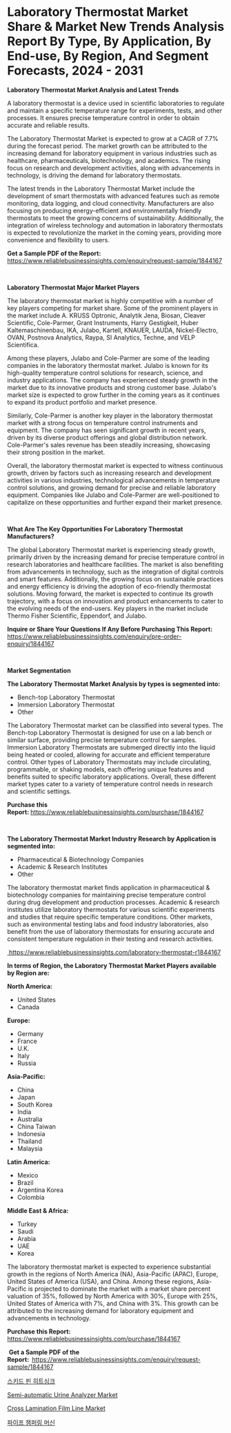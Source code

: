 <p><h1>Laboratory Thermostat Market Share & Market New Trends Analysis Report By Type, By Application, By End-use, By Region, And Segment Forecasts, 2024 - 2031</h1></p><p><strong>Laboratory Thermostat Market Analysis and Latest Trends</strong></p>
<p><p>A laboratory thermostat is a device used in scientific laboratories to regulate and maintain a specific temperature range for experiments, tests, and other processes. It ensures precise temperature control in order to obtain accurate and reliable results.</p><p>The Laboratory Thermostat Market is expected to grow at a CAGR of 7.7% during the forecast period. The market growth can be attributed to the increasing demand for laboratory equipment in various industries such as healthcare, pharmaceuticals, biotechnology, and academics. The rising focus on research and development activities, along with advancements in technology, is driving the demand for laboratory thermostats.</p><p>The latest trends in the Laboratory Thermostat Market include the development of smart thermostats with advanced features such as remote monitoring, data logging, and cloud connectivity. Manufacturers are also focusing on producing energy-efficient and environmentally friendly thermostats to meet the growing concerns of sustainability. Additionally, the integration of wireless technology and automation in laboratory thermostats is expected to revolutionize the market in the coming years, providing more convenience and flexibility to users.</p></p>
<p><strong>Get a Sample PDF of the Report:&nbsp;</strong> <a href="https://www.reliablebusinessinsights.com/enquiry/request-sample/1844167">https://www.reliablebusinessinsights.com/enquiry/request-sample/1844167</a></p>
<p>&nbsp;</p>
<p><strong>Laboratory Thermostat Major Market Players</strong></p>
<p><p>The laboratory thermostat market is highly competitive with a number of key players competing for market share. Some of the prominent players in the market include A. KRUSS Optronic, Analytik Jena, Biosan, Cleaver Scientific, Cole-Parmer, Grant Instruments, Harry Gestigkeit, Huber Kaltemaschinenbau, IKA, Julabo, Kartell, KNAUER, LAUDA, Nickel-Electro, OVAN, Postnova Analytics, Raypa, SI Analytics, Techne, and VELP Scientifica.</p><p>Among these players, Julabo and Cole-Parmer are some of the leading companies in the laboratory thermostat market. Julabo is known for its high-quality temperature control solutions for research, science, and industry applications. The company has experienced steady growth in the market due to its innovative products and strong customer base. Julabo's market size is expected to grow further in the coming years as it continues to expand its product portfolio and market presence.</p><p>Similarly, Cole-Parmer is another key player in the laboratory thermostat market with a strong focus on temperature control instruments and equipment. The company has seen significant growth in recent years, driven by its diverse product offerings and global distribution network. Cole-Parmer's sales revenue has been steadily increasing, showcasing their strong position in the market.</p><p>Overall, the laboratory thermostat market is expected to witness continuous growth, driven by factors such as increasing research and development activities in various industries, technological advancements in temperature control solutions, and growing demand for precise and reliable laboratory equipment. Companies like Julabo and Cole-Parmer are well-positioned to capitalize on these opportunities and further expand their market presence.</p></p>
<p>&nbsp;</p>
<p><strong>What Are The Key Opportunities For Laboratory Thermostat Manufacturers?</strong></p>
<p><p>The global Laboratory Thermostat market is experiencing steady growth, primarily driven by the increasing demand for precise temperature control in research laboratories and healthcare facilities. The market is also benefiting from advancements in technology, such as the integration of digital controls and smart features. Additionally, the growing focus on sustainable practices and energy efficiency is driving the adoption of eco-friendly thermostat solutions. Moving forward, the market is expected to continue its growth trajectory, with a focus on innovation and product enhancements to cater to the evolving needs of the end-users. Key players in the market include Thermo Fisher Scientific, Eppendorf, and Julabo.</p></p>
<p><strong>Inquire or Share Your Questions If Any Before Purchasing This Report:</strong> <a href="https://www.reliablebusinessinsights.com/enquiry/pre-order-enquiry/1844167">https://www.reliablebusinessinsights.com/enquiry/pre-order-enquiry/1844167</a></p>
<p>&nbsp;</p>
<p><strong>Market Segmentation</strong></p>
<p><strong>The Laboratory Thermostat Market Analysis by types is segmented into:</strong></p>
<p><ul><li>Bench-top Laboratory Thermostat</li><li>Immersion Laboratory Thermostat</li><li>Other</li></ul></p>
<p><p>The Laboratory Thermostat market can be classified into several types. The Bench-top Laboratory Thermostat is designed for use on a lab bench or similar surface, providing precise temperature control for samples. Immersion Laboratory Thermostats are submerged directly into the liquid being heated or cooled, allowing for accurate and efficient temperature control. Other types of Laboratory Thermostats may include circulating, programmable, or shaking models, each offering unique features and benefits suited to specific laboratory applications. Overall, these different market types cater to a variety of temperature control needs in research and scientific settings.</p></p>
<p><strong>Purchase this Report:&nbsp;</strong><a href="https://www.reliablebusinessinsights.com/purchase/1844167">https://www.reliablebusinessinsights.com/purchase/1844167</a></p>
<p>&nbsp;</p>
<p><strong>The Laboratory Thermostat Market Industry Research by Application is segmented into:</strong></p>
<p><ul><li>Pharmaceutical & Biotechnology Companies</li><li>Academic & Research Institutes</li><li>Other</li></ul></p>
<p><p>The laboratory thermostat market finds application in pharmaceutical & biotechnology companies for maintaining precise temperature control during drug development and production processes. Academic & research institutes utilize laboratory thermostats for various scientific experiments and studies that require specific temperature conditions. Other markets, such as environmental testing labs and food industry laboratories, also benefit from the use of laboratory thermostats for ensuring accurate and consistent temperature regulation in their testing and research activities.</p></p>
<p><a href="https://www.reliablebusinessinsights.com/laboratory-thermostat-r1844167">&nbsp;https://www.reliablebusinessinsights.com/laboratory-thermostat-r1844167</a></p>
<p><strong>In terms of Region, the Laboratory Thermostat Market Players available by Region are:</strong></p>
<p>
    <p> <strong> North America: </strong>
        <ul>
            <li>United States</li>
            <li>Canada</li>
        </ul>
        </p> 
    <p> <strong> Europe: </strong>
        <ul>
            <li>Germany</li>
            <li>France</li>
            <li>U.K.</li>
            <li>Italy</li>
            <li>Russia</li>
        </ul>
        </p> 
    <p> <strong> Asia-Pacific: </strong>
        <ul>
            <li>China</li>
            <li>Japan</li>
            <li>South Korea</li>
            <li>India</li>
            <li>Australia</li>
            <li>China Taiwan</li>
            <li>Indonesia</li>
            <li>Thailand</li>
            <li>Malaysia</li>
        </ul>
        </p> 
    <p> <strong> Latin America: </strong>
        <ul>
            <li>Mexico</li>
            <li>Brazil</li>
            <li>Argentina Korea</li>
            <li>Colombia</li>
        </ul>
        </p> 
    <p> <strong> Middle East & Africa: </strong>
        <ul>
            <li>Turkey</li>
            <li>Saudi</li>
            <li>Arabia</li>
            <li>UAE</li>
            <li>Korea</li>
        </ul>
    </p>
    </p>
<p><p>The laboratory thermostat market is expected to experience substantial growth in the regions of North America (NA), Asia-Pacific (APAC), Europe, United States of America (USA), and China. Among these regions, Asia-Pacific is projected to dominate the market with a market share percent valuation of 35%, followed by North America with 30%, Europe with 25%, United States of America with 7%, and China with 3%. This growth can be attributed to the increasing demand for laboratory equipment and advancements in technology.</p></p>
<p><strong>Purchase this Report: </strong><a href="https://www.reliablebusinessinsights.com/purchase/1844167">https://www.reliablebusinessinsights.com/purchase/1844167</a></p>
<p>&nbsp;<strong>Get a Sample PDF of the Report:&nbsp;&nbsp;</strong><a href="https://www.reliablebusinessinsights.com/enquiry/request-sample/1844167">https://www.reliablebusinessinsights.com/enquiry/request-sample/1844167</a></p>
<p><strong></strong></p>
<p><p><a href="https://github.com/khytkeqagplkzqvh/Market-Research-Report-List-2/blob/main/6266695181102.md">스키드 핀 히트싱크</a></p><p><a href="https://github.com/DarrenSipes1990/Market-Research-Report-List-1/blob/main/semi-automatic-urine-analyzer-market.md">Semi-automatic Urine Analyzer Market</a></p><p><a href="https://github.com/kmatchooka/Market-Research-Report-List-1/blob/main/cross-lamination-film-line-market.md">Cross Lamination Film Line Market</a></p><p><a href="https://github.com/bvubpqd5241630/Market-Research-Report-List-2/blob/main/7447039181101.md">파이프 챔퍼링 머신</a></p></p>